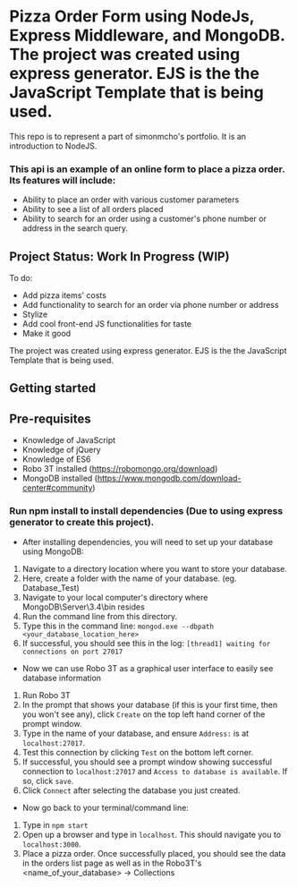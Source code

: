 # Pizza Order Form using NodeJs, Express Middleware, and MongoDB. The project was created using express generator. EJS is the the JavaScript Template that is being used.  
  
This repo is to represent a part of simonmcho's portfolio. It is an introduction to NodeJS.  

### This api is an example of an online form to place a pizza order. Its features will include:  
- Ability to place an order with various customer parameters
- Ability to see a list of all orders placed
- Ability to search for an order using a customer's phone number or address in the search query.
  
  
## Project Status: Work In Progress (WIP)  
To do:
- Add pizza items' costs
- Add functionality to search for an order via phone number or address
- Stylize
- Add cool front-end JS functionalities for taste
- Make it good

The project was created using express generator. EJS is the the JavaScript Template that is being used.
  
## Getting started  

## Pre-requisites
- Knowledge of JavaScript
- Knowledge of jQuery
- Knowledge of ES6
- Robo 3T installed (https://robomongo.org/download)
- MongoDB installed (https://www.mongodb.com/download-center#community)

### Run npm install to install dependencies (Due to using express generator to create this project).  
- After installing dependencies, you will need to set up your database using MongoDB:
  
1. Navigate to a directory location where you want to store your database.
2. Here, create a folder with the name of your database. (eg. Database_Test)
3. Navigate to your local computer's directory where MongoDB\Server\3.4\bin resides
4. Run the command line from this directory.
5. Type this in the command line: `mongod.exe --dbpath <your_database_location_here>`
6. If successful, you should see this in the log: `[thread1] waiting for connections on port 27017`
  
- Now we can use Robo 3T as a graphical user interface to easily see database information  
1. Run Robo 3T
2. In the prompt that shows your database (if this is your first time, then you won't see any), click `Create` on the top left hand corner of the prompt window.
3. Type in the name of your database, and ensure `Address:` is at `localhost:27017`.
4. Test this connection by clicking `Test` on the bottom left corner. 
5. If successful, you should see a prompt window showing successful connection to `localhost:27017` and `Access to database is available`. If so, click `save`.
6. Click `Connect` after selecting the database you just created.

- Now go back to your terminal/command line:
1. Type in `npm start`
2. Open up a browser and type in `localhost`. This should navigate you to `localhost:3000`.
3. Place a pizza order. Once successfully placed, you should see the data in the orders list page as well as in the Robo3T's <name_of_your_database> -> Collections
    
    

